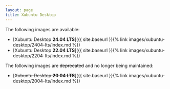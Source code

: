 ```yaml
---
layout: page
title: Xubuntu Desktop
---
```


The following images are available:

- [Xubuntu Desktop **24.04 LTS**]({{ site.baseurl }}{% link images/xubuntu-desktop/2404-lts/index.md %})
- [Xubuntu Desktop **22.04 LTS**]({{ site.baseurl }}{% link images/xubuntu-desktop/2204-lts/index.md %})

The following images are ~~deprecated~~ and no longer being maintained:

- [~~Xubuntu Desktop **20.04 LTS**~~]({{ site.baseurl }}{% link images/xubuntu-desktop/2004-lts/index.md %})
